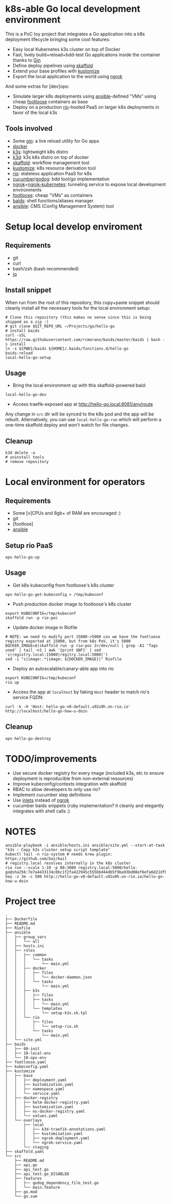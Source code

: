 # k8s-able Go local development environment

This is a PoC toy project that integrates a Go application into a k8s deployment lifecycle bringing some cool features:

* Easy local Kubernetes k3s cluster on top of Docker
* Fast, lively build+reload+bdd-test Go applications inside the container thanks to [Gin]
* Define deploy pipelines using [skaffold]
* Extend your base profiles with [kustomize]
* Export the local application to the world using [ngrok]

And some extras for [dev]ops:

* Simulate larger k8s deployments using [ansible]-defined "VMs" using cheap [footloose] containers as base
* Deploy on a production [rio]-hosted PaaS on larger k8s deployments in favor of the local k3s

## Tools involved

* Some [gin]: a live reload utility for Go apps
* [docker]
* [k3s]: lightweight k8s distro
* [k3d]: k3s k8s distro on top of docker
* [skaffold]: workflow management tool
* [kustomize]: k8s resource derivation tool
* [rio]: stateless application PaaS for k8s
* [cucumber]/[godog]: bdd tool/go implementation
* [ngrok]+[ngrok-kubernetes]: tunneling service to expose local development environments
* [footloose]: cheap "VMs" as containers
* [baids]: shell functions/aliases manager
* [ansible]: CMS (Config Management System) tool

# Setup local develop enviroment

## Requirements

* git
* curl
* bash/zsh (bash recommended)
* [jq]

## Install snippet

When run from the root of this repository, this copy+paste snippet should cleanly install all the necessary tools for the local environment setup:

```
# Clone this repository (this makes no sense since this is being shipped as a zip :)
# git clone $GIT_REPO_URL ~/Projects/go/hello-go
# install baids
curl -sSL https://raw.githubusercontent.com/rcmorano/baids/master/baids | bash -s install
ln -s ${PWD}/baids ${HOME}/.baids/functions.d/hello-go
baids-reload
local-hello-go-setup
```

## Usage

* Bring the local environment up with this skaffold-powered baid: 
```
local-hello-go-dev
```
* Access traefik-exposed app at http://hello-go.local:8081/any/route

Any change in `src` dir will be synced to the k8s pod and the app will be rebuilt. Alternatively, you can use `local-hello-go-run` which will perform a one-time skaffold deploy and won't watch for file changes. 

## Cleanup

```
k3d delete -a
# uninstall tools
# remove repository
```

# Local environment for operators 

## Requirements

* Some [v]CPUs and 8gb+ of RAM are encouraged :)
* git
* [footlose]
* [ansible]

## Setup rio PaaS

```
ops-hello-go-up
```

## Usage

* Get k8s kubeconfig from footloose's k8s cluster
```
ops-hello-go-get-kubeconfig > /tmp/kubeconf
```
* Push production docker image to footloose's k8s cluster
```
export KUBECONFIG=/tmp/kubeconf
skaffold run -p rio-poc
```
* Update docker image in Riofile
```
# NOTE: we need to modify port 15000->5000 cos we have the footloose registry exported at 15000, but from k8s PoV, it's 5000
DOCKER_IMAGE=$(skaffold run -p rio-poc 2>/dev/null | grep -A1 'Tags used' | tail -n1 | awk '{print $NF}' | sed 's|registry.local:15000|regitry.local:5000|')
sed -i "s|image:.*|image: ${DOCKER_IMAGE}|" Riofile
```
* Deploy an autoscalable/canary-able app into rio
```
export KUBECONFIG=/tmp/kubeconf
rio up 
```
* Access the app at `localhost` by faking `Host` header to match rio's service FQDN:
```
curl -k -H 'Host: hello-go-v0-default.u92u9h.on-rio.io' http://localhost/hello-go-how-u-doin
```

## Cleanup

```
ops-hello-go-destroy
```

# TODO/improvements

* Use secure docker registry for every image (included k3s, etc to ensure deployment is reproducible from non-external resources)
* Improve kubeconfig/contexts integration with skaffold
* RBAC to allow developers to only use rio?
* Implement cucumber step definitions
* Use [inlets] instead of [ngrok]
* cucumber baids snippets (ruby implementation? it cleanly and elegantly integrates with shell calls :)

# NOTES

```
ansible-playbook -i ansible/hosts.ini ansible/site.yml --start-at-task "k3s : Copy k3s cluster setup script template"
kubectl tail -n rio-system # needs krew plugin: https://github.com/boz/kail
# registry.local resolves internally in the k8s cluster
rio run --scale 1-10 -p 80:3000 registry.local:5000/hello-go@sha256:7e7a4433134c0bc1f2fa422945c555bbd44db5f9ba93bd08ef6efa6d21dfbcce
hey -z 3m -c 500 http://hello-go-v0-default.u92u9h.on-rio.io/hello-go-how-u-doin
```

# Project tree

```
.
├── Dockerfile
├── README.md
├── Riofile
├── ansible
│   ├── group_vars
│   │   └── all
│   ├── hosts.ini
│   ├── roles
│   │   ├── common
│   │   │   └── tasks
│   │   │       └── main.yml
│   │   ├── docker
│   │   │   ├── files
│   │   │   │   └── docker-daemon.json
│   │   │   └── tasks
│   │   │       └── main.yml
│   │   ├── k3s
│   │   │   ├── files
│   │   │   ├── tasks
│   │   │   │   └── main.yml
│   │   │   └── templates
│   │   │       └── setup-k3s.sh.tpl
│   │   └── rio
│   │       ├── files
│   │       │   └── setup-rio.sh
│   │       └── tasks
│   │           └── main.yml
│   └── site.yml
├── baids
│   ├── 00-init
│   ├── 10-local-env
│   └── 10-ops-env
├── footloose.yaml
├── kubeconfig.yaml
├── kustomize
│   ├── base
│   │   ├── deployment.yaml
│   │   ├── kustomization.yaml
│   │   ├── namespace.yaml
│   │   └── service.yaml
│   ├── docker-registry
│   │   ├── helm-docker-registry.yaml
│   │   ├── kustomization.yaml
│   │   ├── ns-docker-registry.yaml
│   │   └── values.yaml
│   └── overlays
│       ├── local
│       │   ├── k3d-traefik-annotations.yaml
│       │   ├── kustomization.yaml
│       │   ├── ngrok-deployment.yaml
│       │   └── ngrok-service.yaml
│       └── staging
├── skaffold.yaml
└── src
    ├── README.md
    ├── api.go
    ├── api_test.go
    ├── api_test.go_DISABLED
    ├── features
    │   ├── godog_dependency_file_test.go
    │   └── main.feature
    ├── go.mod
    └── go.sum
```

[baids]: https://github.com/rcmorano/baids
[skaffold]: https://skaffold.dev/
[k3d]: https://github.com/rancher/k3d
[k3s]: https://k3s.io/
[kustomize]: https://kustomize.io/
[rio]: https://github.com/rancher/rio
[cucumber]: https://cucumber.io/
[godog]: https://github.com/cucumber/godog
[ngrok]: https://ngrok.com/
[ngrok-kubernetes]: https://github.com/abhirockzz/ngrok-kubernetes
[docker]: https://www.docker.com/
[footloose]: https://github.com/weaveworks/footloose
[jq]: https://stedolan.github.io/jq/
[inlets]: https://github.com/inlets/inlets
[ansible]: https://www.ansible.com/
[Riofile]: https://github.com/rancher/rio/blob/master/docs/riofile.md
[gin]: https://github.com/codegangsta/gin
